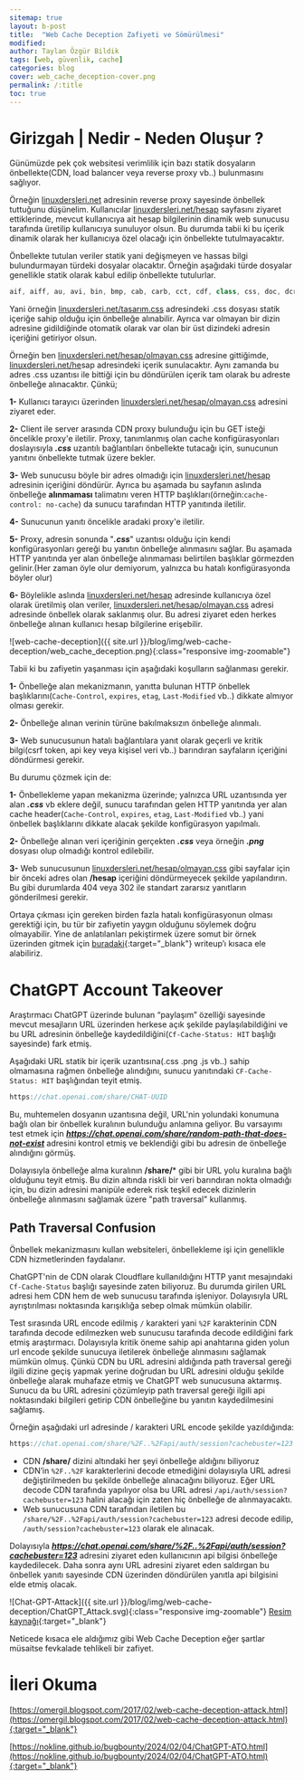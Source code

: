 ```yaml
---
sitemap: true
layout: b-post
title:  "Web Cache Deception Zafiyeti ve Sömürülmesi"
modified:
author: Taylan Özgür Bildik
tags: [web, güvenlik, cache]
categories: blog 
cover: web_cache_deception-cover.png
permalink: /:title
toc: true
---
```


# Girizgah | Nedir - Neden Oluşur ?

Günümüzde pek çok websitesi verimlilik için bazı statik dosyaların önbellekte(CDN, load balancer veya reverse proxy vb..) bulunmasını sağlıyor. 

Örneğin [linuxdersleri.net](http://linuxdersleri.net) adresinin reverse proxy sayesinde önbellek tuttuğunu düşünelim. Kullanıcılar [linuxdersleri.net/hesap](http://linuxdersleri.net/hesap) sayfasını ziyaret ettiklerinde, mevcut kullanıcıya ait hesap bilgilerinin dinamik web sunucusu tarafında üretilip kullanıcıya sunuluyor olsun. Bu durumda tabii ki bu içerik dinamik olarak her kullanıcıya özel olacağı için önbellekte tutulmayacaktır. 

Önbellekte tutulan veriler statik yani değişmeyen ve hassas bilgi bulundurmayan türdeki dosyalar olacaktır. Örneğin aşağıdaki türde dosyalar genellikle statik olarak kabul edilip önbellekte tutulurlar.

```jsx
aif, aiff, au, avi, bin, bmp, cab, carb, cct, cdf, class, css, doc, dcr, dtd, gcf, gff, gif, grv, hdml, hqx, ico, ini, jpeg, jpg, js, mov, mp3, nc, pct, ppc, pws, swa, swf, txt, vbs, w32, wav, wbmp, wml, wmlc, wmls, wmlsc, xsd, zip
```

Yani örneğin [linuxdersleri.net/tasarım.css](http://linuxdersleri.net/tasarım.css) adresindeki .css dosyası statik içeriğe sahip olduğu için önbelleğe alınabilir. Ayrıca var olmayan bir dizin adresine gidildiğinde otomatik olarak var olan bir üst dizindeki adresin içeriğini getiriyor olsun.

Örneğin ben [linuxdersleri.net/hesap/olmayan.css](http://linuxdersleri.net/hesap/olmayan.css) adresine gittiğimde, [linuxdersleri.net/he](http://linuxdersleri.net/heasp)sap adresindeki içerik sunulacaktır. Aynı zamanda bu adres .css uzantısı ile bittiği için bu döndürülen içerik tam olarak bu adreste önbelleğe alınacaktır. Çünkü;

**1-** Kullanıcı tarayıcı üzerinden [linuxdersleri.net/hesap/olmayan.css](http://linuxdersleri.net/hesap/olmayan.css) adresini ziyaret eder.

**2-** Client ile server arasında CDN proxy bulunduğu için bu GET isteği öncelikle proxy'e iletilir. Proxy, tanımlanmış olan cache konfigürasyonları doslayısıyla ***.css*** uzantılı bağlantıları önbellekte tutacağı için, sunucunun yanıtını önbellekte tutmak üzere bekler.

**3-** Web sunucusu böyle bir adres olmadığı için [linuxdersleri.net/hesap](http://linuxdersleri.net/hesap/olmayan.css) adresinin içeriğini döndürür. Ayrıca bu aşamada bu sayfanın aslında önbelleğe **alınmaması** talimatını veren HTTP başlıkları(örneğin:`cache-control: no-cache`) da sunucu tarafından HTTP yanıtında iletilir.

**4-** Sunucunun yanıtı öncelikle aradaki proxy'e iletilir.

**5-** Proxy, adresin sonunda "***.css***" uzantısı olduğu için kendi konfigürasyonları gereği bu yanıtın önbelleğe alınmasını sağlar. Bu aşamada HTTP yanıtında yer alan önbelleğe alınmaması belirtilen başlıklar görmezden gelinir.(Her zaman öyle olur demiyorum, yalnızca bu hatalı konfigürasyonda böyler olur)

**6-** Böylelikle aslında [linuxdersleri.net/hesap](http://linuxdersleri.net/hesap) adresinde kullanıcıya özel olarak üretilmiş olan veriler, [linuxdersleri.net/hesap/olmayan.css](http://linuxdersleri.net/hesap/olmayan.css) adresi adresinde önbellek olarak saklanmış olur. Bu adresi ziyaret eden herkes önbelleğe alınan kullanıcı hesap bilgilerine erişebilir.

![web-cache-deception]({{ site.url }}/blog/img/web-cache-deception/web_cache_deception.png){:class="responsive img-zoomable"}

Tabii ki bu zafiyetin yaşanması için aşağıdaki koşulların sağlanması gerekir.

**1-** Önbelleğe alan mekanizmanın, yanıtta bulunan HTTP önbellek başlıklarını(`Cache-Control`, `expires`, `etag`, `Last-Modified` vb..) dikkate almıyor olması gerekir. 

**2-** Önbelleğe alınan verinin türüne bakılmaksızın önbelleğe alınmalı.

**3-** Web sunucusunun hatalı bağlantılara yanıt olarak geçerli ve kritik bilgi(csrf token, api key veya kişisel veri vb..) barındıran sayfaların içeriğini döndürmesi gerekir.

Bu durumu çözmek için de:

**1-** Önbellekleme yapan mekanizma üzerinde; yalnızca URL uzantısında yer alan ***.css*** vb eklere değil, sunucu tarafından gelen HTTP yanıtında yer alan cache header(`Cache-Control`, `expires`, `etag`, `Last-Modified` vb..) yani önbellek başlıklarını dikkate alacak şekilde konfigürasyon yapılmalı.

**2-** Önbelleğe alınan veri içeriğinin gerçekten ***.css*** veya örneğin ***.png*** dosyası olup olmadığı kontrol edilebilir. 

**3-** Web sunucusunun [linuxdersleri.net/hesap/olmayan.css](http://linuxdersleri.net/hesap/olmayan.css) gibi sayfalar için bir önceki adres olan **/hesap** içeriğini döndürmeyecek şekilde yapılandırın. Bu gibi durumlarda 404 veya 302 ile standart zararsız yanıtların gönderilmesi gerekir.

Ortaya çıkması için gereken birden fazla hatalı konfigürasyonun olması gerektiği için, bu tür bir zafiyetin yaygın olduğunu söylemek doğru olmayabilir. Yine de anlatılanları pekiştirmek üzere somut bir örnek üzerinden gitmek için [buradaki](https://nokline.github.io/bugbounty/2024/02/04/ChatGPT-ATO.html){:target="_blank"} writeup’ı kısaca ele alabiliriz. 

# ChatGPT Account Takeover

Araştırmacı ChatGPT üzerinde bulunan “paylaşım” özelliği sayesinde mevcut mesajların URL üzerinden herkese açık şekilde paylaşılabildiğini ve bu URL adresinin önbelleğe kaydedildiğini(`Cf-Cache-Status: HIT` başlığı sayesinde) fark etmiş. 

Aşağıdaki URL statik bir içerik uzantısına(.css .png .js vb..) sahip olmamasına rağmen önbelleğe alındığını, sunucu yanıtındaki `CF-Cache-Status: HIT` başlığından teyit etmiş.

```jsx
https://chat.openai.com/share/CHAT-UUID
```

Bu, muhtemelen dosyanın uzantısına değil, URL'nin yolundaki konumuna bağlı olan bir önbellek kuralının bulunduğu anlamına geliyor. Bu varsayımı test etmek için ***https://chat.openai.com/share/random-path-that-does-not-exist*** adresini kontrol etmiş ve beklendiği gibi bu adresin de önbelleğe alındığını görmüş.

Dolayısıyla önbelleğe alma kuralının **/share/*** gibi bir URL yolu kuralına bağlı olduğunu teyit etmiş. Bu dizin altında riskli bir veri barındıran nokta olmadığı için, bu dizin adresini manipüle ederek risk teşkil edecek dizinlerin önbelleğe alınmasını sağlamak üzere "path traversal" kullanmış.

## Path Traversal Confusion

Önbellek mekanizmasını kullan websiteleri, önbellekleme işi için genellikle CDN hizmetlerinden faydalanır. 

ChatGPT'nin de CDN olarak Cloudflare kullanıldığını HTTP yanıt mesajındaki `Cf-Cache-Status` başlığı sayesinde zaten biliyoruz. Bu durumda girilen URL adresi hem CDN hem de web sunucusu tarafında işleniyor. Dolayısıyla URL ayrıştırılması noktasında karışıklığa sebep olmak mümkün olabilir.

Test sırasında URL encode edilmiş `/` karakteri yani `%2F` karakterinin CDN tarafında decode edilmezken web sunucusu tarafında decode edildiğini fark etmiş araştırmacı. Dolayısıyla kritik öneme sahip api anahtarına giden yolun url encode şekilde sunucuya iletilerek önbelleğe alınmasını sağlamak mümkün olmuş. Çünkü CDN bu URL adresini aldığında path traversal gereği ilgili dizine geçiş yapmak yerine doğrudan bu URL adresini olduğu şekilde önbelleğe alarak muhafaze etmiş ve ChatGPT web sunucusuna aktarmış. Sunucu da bu URL adresini çözümleyip path traversal gereği ilgili api noktasındaki bilgileri getirip CDN önbelleğine bu yanıtın kaydedilmesini sağlamış.

 Örneğin aşağıdaki url adresinde / karakteri URL encode şekilde yazıldığında:

```jsx
https://chat.openai.com/share/%2F..%2Fapi/auth/session?cachebuster=123
```

- CDN **/share/** dizini altındaki her şeyi önbelleğe aldığını biliyoruz
- CDN’in `%2F..%2F` karakterlerini decode etmediğini dolayısıyla URL adresi değiştirilmeden bu şekilde önbelleğe alınacağını biliyoruz. Eğer URL decode CDN tarafında yapılıyor olsa bu URL adresi `/api/auth/session?cachebuster=123` halini alacağı için zaten hiç önbelleğe de alınmayacaktı.
- Web sunucusuna CDN tarafından iletilen bu `/share/%2F..%2Fapi/auth/session?cachebuster=123` adresi decode edilip, `/auth/session?cachebuster=123` olarak ele alınacak.

Dolayısıyla ***https://chat.openai.com/share/%2F..%2Fapi/auth/session?cachebuster=123*** adresini ziyaret eden kullanıcının api bilgisi önbelleğe kaydedilecek. Daha sonra aynı URL adresini ziyaret eden saldırgan bu önbellek yanıtı sayesinde CDN üzerinden döndürülen yanıtla api bilgisini elde etmiş olacak.

![Chat-GPT-Attack]({{ site.url }}/blog/img/web-cache-deception/ChatGPT_Attack.svg){:class="responsive img-zoomable"}
[Resim kaynağı](https://nokline.github.io/bugbounty/2024/02/04/ChatGPT-ATO.html){:target="_blank"}

Neticede kısaca ele aldığımız gibi Web Cache Deception eğer şartlar müsaitse fevkalade tehlikeli bir zafiyet. 

# İleri Okuma

[https://omergil.blogspot.com/2017/02/web-cache-deception-attack.html](https://omergil.blogspot.com/2017/02/web-cache-deception-attack.html){:target="_blank"}

[https://nokline.github.io/bugbounty/2024/02/04/ChatGPT-ATO.html](https://nokline.github.io/bugbounty/2024/02/04/ChatGPT-ATO.html){:target="_blank"}